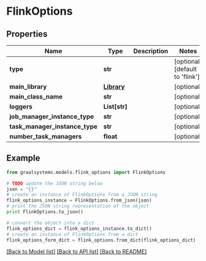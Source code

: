 # FlinkOptions


## Properties

Name | Type | Description | Notes
------------ | ------------- | ------------- | -------------
**type** | **str** |  | [optional] [default to 'flink']
**main_library** | [**Library**](Library.md) |  | [optional] 
**main_class_name** | **str** |  | [optional] 
**loggers** | **List[str]** |  | [optional] 
**job_manager_instance_type** | **str** |  | [optional] 
**task_manager_instance_type** | **str** |  | [optional] 
**number_task_managers** | **float** |  | [optional] 

## Example

```python
from graalsystems.models.flink_options import FlinkOptions

# TODO update the JSON string below
json = "{}"
# create an instance of FlinkOptions from a JSON string
flink_options_instance = FlinkOptions.from_json(json)
# print the JSON string representation of the object
print FlinkOptions.to_json()

# convert the object into a dict
flink_options_dict = flink_options_instance.to_dict()
# create an instance of FlinkOptions from a dict
flink_options_form_dict = flink_options.from_dict(flink_options_dict)
```
[[Back to Model list]](../README.md#documentation-for-models) [[Back to API list]](../README.md#documentation-for-api-endpoints) [[Back to README]](../README.md)


